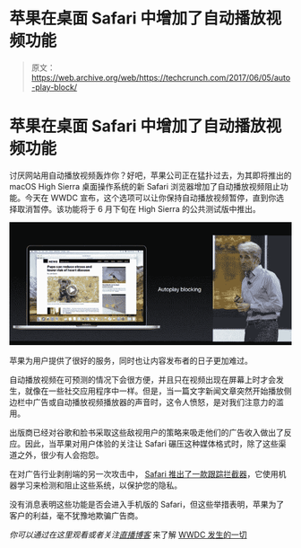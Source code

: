 # 苹果在桌面 Safari 中增加了自动播放视频功能 

> 原文：<https://web.archive.org/web/https://techcrunch.com/2017/06/05/auto-play-block/>

# 苹果在桌面 Safari 中增加了自动播放视频功能

讨厌网站用自动播放视频轰炸你？好吧，苹果公司正在猛扑过去，为其即将推出的 macOS High Sierra 桌面操作系统的新 Safari 浏览器增加了自动播放视频阻止功能。今天在 WWDC 宣布，这个选项可以让你保持自动播放视频暂停，直到你选择取消暂停。该功能将于 6 月下旬在 High Sierra 的公共测试版中推出。

![](img/64b1e4eb3b8f5c4afb3194a4e1cf2580.png)

苹果为用户提供了很好的服务，同时也让内容发布者的日子更加难过。

自动播放视频在可预测的情况下会很方便，并且只在视频出现在屏幕上时才会发生，就像在一些社交应用程序中一样。但是，当一篇文字新闻文章突然开始播放侧边栏中广告或自动播放视频播放器的声音时，这令人愤怒，是对我们注意力的滥用。

出版商已经对谷歌和脸书采取这些敌视用户的策略来吸走他们的广告收入做出了反应。因此，当苹果对用户体验的关注让 Safari 碾压这种媒体格式时，除了这些渠道之外，很少有人会抱怨。

在对广告行业剥削端的另一次攻击中， [Safari 推出了一款跟踪拦截器](https://web.archive.org/web/20221207101133/https://beta.techcrunch.com/2017/06/05/apple-adds-a-tracker-blocker-to-desktop-safari/)，它使用机器学习来检测和阻止这些系统，以保护您的隐私。

没有消息表明这些功能是否会进入手机版的 Safari，但这些举措表明，苹果为了客户的利益，毫不犹豫地欺骗广告商。

*你可以通过在这里观看或者关注[直播博客](https://web.archive.org/web/20221207101133/https://beta.techcrunch.com/2017/06/05/live-from-apples-wwdc-2017-keynote/)* 来了解 [WWDC 发生的一切](https://web.archive.org/web/20221207101133/https://beta.techcrunch.com/2017/06/05/apple-wwdc-keynote-live-stream-livestream-ipad-ios-macos-mad-seo-skillz/)